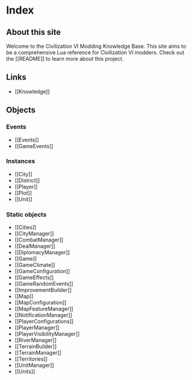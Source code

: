 # Index
## About this site
Welcome to the Civilization VI Modding Knowledge Base. This site aims to be a comprehensive Lua reference for Civilization VI modders. Check out the [[README]] to learn more about this project.

## Links
- [[Knowledge]]

## Objects

### Events
- [[Events]]
- [[GameEvents]]

### Instances
- [[City]]
- [[District]]
- [[Player]]
- [[Plot]]
- [[Unit]]

### Static objects
- [[Cities]]
- [[CityManager]]
- [[CombatManager]]
- [[DealManager]]
- [[DiplomacyManager]]
- [[Game]]
- [[GameClimate]]
- [[GameConfiguration]]
- [[GameEffects]]
- [[GameRandomEvents]]
- [[ImprovementBuilder]]
- [[Map]]
- [[MapConfiguration]]
- [[MapFeatureManager]]
- [[NotificationManager]]
- [[PlayerConfigurations]]
- [[PlayerManager]]
- [[PlayerVisibilityManager]]
- [[RiverManager]]
- [[TerrainBuilder]]
- [[TerrainManager]]
- [[Territories]]
- [[UnitManager]]
- [[Units]]